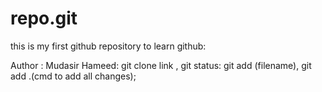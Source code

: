 # repo.git
this is my first github repository to learn github:

Author : Mudasir Hameed:
 git clone link , git status:
 git add (filename), git add .(cmd to add all changes);
